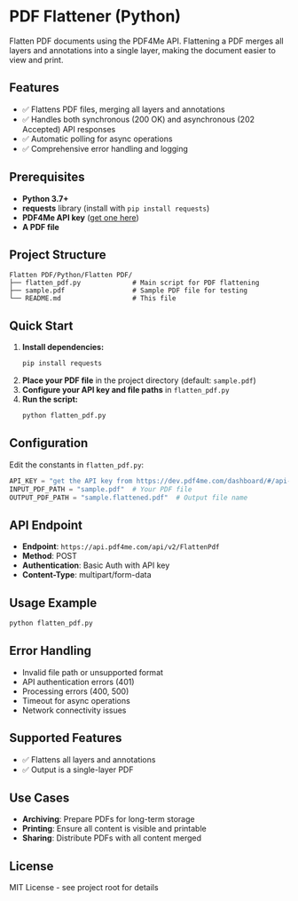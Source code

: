 # PDF Flattener (Python)

Flatten PDF documents using the PDF4Me API. Flattening a PDF merges all layers and annotations into a single layer, making the document easier to view and print.

## Features

- ✅ Flattens PDF files, merging all layers and annotations
- ✅ Handles both synchronous (200 OK) and asynchronous (202 Accepted) API responses
- ✅ Automatic polling for async operations
- ✅ Comprehensive error handling and logging

## Prerequisites

- **Python 3.7+**
- **requests** library (install with `pip install requests`)
- **PDF4Me API key** ([get one here](https://dev.pdf4me.com/dashboard/#/api-keys/))
- **A PDF file**

## Project Structure

```
Flatten PDF/Python/Flatten PDF/
├── flatten_pdf.py             # Main script for PDF flattening
├── sample.pdf                 # Sample PDF file for testing
└── README.md                  # This file
```

## Quick Start

1. **Install dependencies:**
   ```bash
   pip install requests
   ```
2. **Place your PDF file** in the project directory (default: `sample.pdf`)
3. **Configure your API key and file paths** in `flatten_pdf.py`
4. **Run the script:**
   ```bash
   python flatten_pdf.py
   ```

## Configuration

Edit the constants in `flatten_pdf.py`:

```python
API_KEY = "get the API key from https://dev.pdf4me.com/dashboard/#/api-keys/"
INPUT_PDF_PATH = "sample.pdf"  # Your PDF file
OUTPUT_PDF_PATH = "sample.flattened.pdf"  # Output file name
```

## API Endpoint

- **Endpoint**: `https://api.pdf4me.com/api/v2/FlattenPdf`
- **Method**: POST
- **Authentication**: Basic Auth with API key
- **Content-Type**: multipart/form-data

## Usage Example

```bash
python flatten_pdf.py
```

## Error Handling

- Invalid file path or unsupported format
- API authentication errors (401)
- Processing errors (400, 500)
- Timeout for async operations
- Network connectivity issues

## Supported Features

- ✅ Flattens all layers and annotations
- ✅ Output is a single-layer PDF

## Use Cases

- **Archiving**: Prepare PDFs for long-term storage
- **Printing**: Ensure all content is visible and printable
- **Sharing**: Distribute PDFs with all content merged

## License

MIT License - see project root for details 